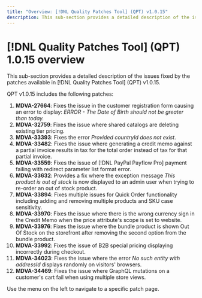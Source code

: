 ```yaml
---
title: "Overview: [!DNL Quality Patches Tool] (QPT) v1.0.15"
description: This sub-section provides a detailed description of the issues fixed by the patches available in [!DNL Quality Patches Tool] (QPT) v1.0.15.
---
```

# [!DNL Quality Patches Tool] (QPT) 1.0.15 overview

This sub-section provides a detailed description of the issues fixed by the patches available in [!DNL Quality Patches Tool] (QPT) v1.0.15.

QPT v1.0.15 includes the following patches:

1. **MDVA-27664**: Fixes the issue in the customer registration form causing an error to display: *ERROR - The Date of Birth should not be greater than today.*
1. **MDVA-32759**: Fixes the issue where shared catalogs are deleting existing tier pricing.
1. **MDVA-33393**: Fixes the error *Provided countryId does not exist*.
1. **MDVA-33482**: Fixes the issue where generating a credit memo against a partial invoice results in tax for the total order instead of tax for that partial invoice.
1. **MDVA-33559**: Fixes the issue of [!DNL PayPal Payflow Pro] payment failing with redirect parameter list format error.
1. **MDVA-33632**: Provides a fix where the exception message *This product is out of stock* is now displayed to an admin user when trying to re-order an out of stock product.
1. **MDVA-33894**: Fixes multiple issues for Quick Order functionality including adding and removing multiple products and SKU case sensitivity.
1. **MDVA-33970**: Fixes the issue where there is the wrong currency sign in the Credit Memo when the price attribute's scope is set to website.
1. **MDVA-33976**: Fixes the issue where the bundle product is shown Out Of Stock on the storefront after removing the second option from the bundle product.
1. **MDVA-33992**: Fixes the issue of B2B special pricing displaying incorrectly during checkout.
1. **MDVA-34023**: Fixes the issue where the error *No such entity with addressId* displays randomly on visitors' browsers.
1. **MDVA-34469**: Fixes the issue where GraphQL mutations on a customer's cart fail when using multiple store views.

Use the menu on the left to navigate to a specific patch page.
